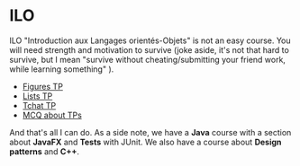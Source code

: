 # ILO

ILO "Introduction aux Langages orientés-Objets"
is not an easy course. You will need strength
and motivation to survive
<span class="tms">
(joke aside, it's not
that hard to survive, but I mean
"survive without cheating/submitting your friend work,
while learning something"
)</span>.

* [Figures TP](figures/index.md)
* [Lists TP](lists/index.md)
* [Tchat TP](tchat/index.md)
* [MCQ about TPs](mcq.md)

And that's all I can do. As a side note, we have a **Java** course
with a section about **JavaFX** and **Tests** with JUnit.
We also have a course about **Design patterns** and **C++**.